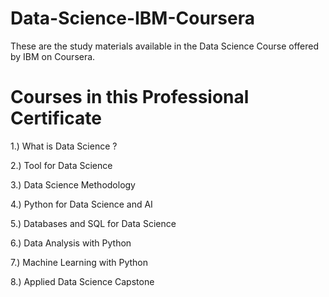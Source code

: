 # Data-Science-IBM-Coursera

These are the study materials available in the Data Science Course offered by IBM on Coursera.

# Courses in this Professional Certificate

1.) What is Data Science ?

2.) Tool for Data Science

3.) Data Science Methodology

4.) Python for Data Science and AI

5.) Databases and SQL for Data Science

6.) Data Analysis with Python

7.) Machine Learning with Python

8.) Applied Data Science Capstone
